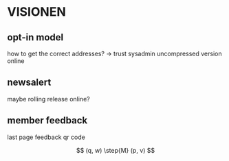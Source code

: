 

# VISIONEN


## opt-in model

how to get the correct addresses? -> trust sysadmin
uncompressed version online


## newsalert

maybe rolling release online?


## member feedback

last page feedback qr code





$$
(q, w) \step{M} (p, v)
$$

